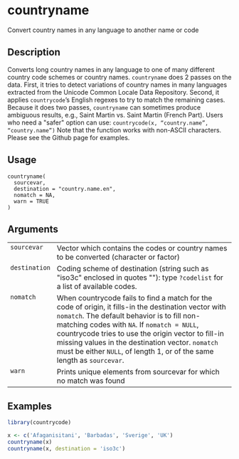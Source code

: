 
# countryname

Convert country names in any language to another name or code

## Description

Converts long country names in any language to one of many different
country code schemes or country names. <code>countryname</code> does 2
passes on the data. First, it tries to detect variations of country
names in many languages extracted from the Unicode Common Locale Data
Repository. Second, it applies <code>countrycode</code>’s English
regexes to try to match the remaining cases. Because it does two passes,
<code>countryname</code> can sometimes produce ambiguous results, e.g.,
Saint Martin vs. Saint Martin (French Part). Users who need a "safer"
option can use: <code>countrycode(x, “country.name”,
“country.name”)</code> Note that the function works with non-ASCII
characters. Please see the Github page for examples.

## Usage

<pre><code class='language-R'>countryname(
  sourcevar,
  destination = "country.name.en",
  nomatch = NA,
  warn = TRUE
)
</code></pre>

## Arguments

<table>
<tr>
<td style="white-space: nowrap; font-family: monospace; vertical-align: top">
<code id="countryname_:_sourcevar">sourcevar</code>
</td>
<td>
Vector which contains the codes or country names to be converted
(character or factor)
</td>
</tr>
<tr>
<td style="white-space: nowrap; font-family: monospace; vertical-align: top">
<code id="countryname_:_destination">destination</code>
</td>
<td>
Coding scheme of destination (string such as "iso3c" enclosed in quotes
""): type <code>?codelist</code> for a list of available codes.
</td>
</tr>
<tr>
<td style="white-space: nowrap; font-family: monospace; vertical-align: top">
<code id="countryname_:_nomatch">nomatch</code>
</td>
<td>
When countrycode fails to find a match for the code of origin, it
fills-in the destination vector with <code>nomatch</code>. The default
behavior is to fill non-matching codes with <code>NA</code>. If
<code>nomatch = NULL</code>, countrycode tries to use the origin vector
to fill-in missing values in the destination vector.
<code>nomatch</code> must be either <code>NULL</code>, of length 1, or
of the same length as <code>sourcevar</code>.
</td>
</tr>
<tr>
<td style="white-space: nowrap; font-family: monospace; vertical-align: top">
<code id="countryname_:_warn">warn</code>
</td>
<td>
Prints unique elements from sourcevar for which no match was found
</td>
</tr>
</table>

## Examples

``` r
library(countrycode)

x <- c('Afaganisitani', 'Barbadas', 'Sverige', 'UK')
countryname(x)
countryname(x, destination = 'iso3c')
```
